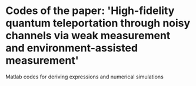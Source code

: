 # Codes of the paper: 'High-fidelity quantum teleportation through noisy channels via weak measurement and environment-assisted measurement'
Matlab codes for deriving expressions and numerical simulations
